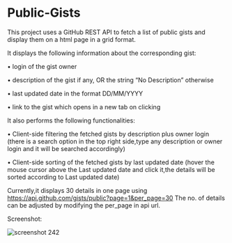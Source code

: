 # Public-Gists
This project uses a  GitHub REST API to fetch a list of public gists and display them on a html page in a grid format.

It displays the following information about the corresponding gist:

• login of the gist owner

• description of the gist if any, OR the string “No Description” otherwise

• last updated date in the format DD/MM/YYYY

• link to the gist which opens in a new tab on clicking

It also performs the following functionalities:

• Client-side filtering the fetched gists by description plus owner login
(there is a search option in the top right side,type any description or owner login and it will be searched accordingly)

• Client-side sorting of the fetched gists by last updated date
(hover the mouse cursor above the Last updated date and click it,the details will be sorted according to Last updated date)

Currently,it displays 30 details in one page using https://api.github.com/gists/public?page=1&per_page=30
The no. of details can be adjusted by modifying the per_page in api url. 

Screenshot:

![screenshot 242](https://user-images.githubusercontent.com/17198965/29465925-9378d1d4-8458-11e7-9263-d80a13dc9bec.png)



